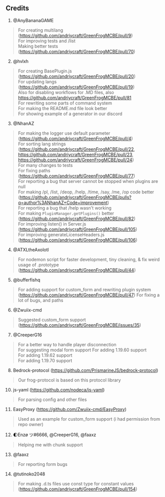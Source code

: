 ## Credits

1. @AnyBananaGAME

> For creating multilang (https://github.com/andriycraft/GreenFrogMCBE/pull/9) <br>
> For improving tests and /list <br>
> Making better tests (https://github.com/andriycraft/GreenFrogMCBE/pull/70)

2. @hvlxh

> For creating BasePlugin.js (https://github.com/andriycraft/GreenFrogMCBE/pull/20) <br>
> For updating langs (https://github.com/andriycraft/GreenFrogMCBE/pull/19) <br>
> Also for disabling workflows for .MD files, also https://github.com/andriycraft/GreenFrogMCBE/pull/81 <br>
> For rewriting some parts of command system <br>
> For making the README.md file look better <br>
> For showing example of a generator in our discord <br>

3. @NhanAZ

> For making the logger use default parameter (https://github.com/andriycraft/GreenFrogMCBE/pull/4) <br>
> For sorting lang strings (https://github.com/andriycraft/GreenFrogMCBE/pull/22, https://github.com/andriycraft/GreenFrogMCBE/pull/23, https://github.com/andriycraft/GreenFrogMCBE/pull/24) <br>
> For many changes to tests <br>
> For fixing paths (https://github.com/andriycraft/GreenFrogMCBE/pull/77) <br>
> For reporting a bug that server cannot be stopped when plugins are null <br>
> For making /pl, /list, /deop, /help, /time, /say, /me, /op code better (https://github.com/andriycraft/GreenFrogMCBE/pulls?q=author%3ANhanAZ+Code+improvement) <br>
> For reporting a bug that /help wasn't working <br>
> For making `PluginManager.getPlugins()` better (https://github.com/andriycraft/GreenFrogMCBE/pull/82) <br>
> For improving listen() in Server.js (https://github.com/andriycraft/GreenFrogMCBE/pull/105) <br>
> For improving generateLicenseHeaders.js (https://github.com/andriycraft/GreenFrogMCBE/pull/106)

4. @ATXLtheAxolotl

> For nodemon script for faster development, tiny cleaning, & fix weird usage of .prototype (https://github.com/andriycraft/GreenFrogMCBE/pull/44)

5. @bufferfishq

> For adding support for custom_form and rewriting plugin system (https://github.com/andriycraft/GreenFrogMCBE/pull/47)
> For fixing a lot of bugs, and paths

6. @Zwuiix-cmd

> Suggested custom_form support (https://github.com/andriycraft/GreenFrogMCBE/issues/35) <br>

7. @CreeperG16

> For a better way to handle player disconnection <br>
> For suggesting modal form support
> For adding 1.19.60 support <br>
> For adding 1.19.62 support <br>
> For adding 1.19.70 support

8. Bedrock-protocol (https://github.com/PrismarineJS/bedrock-protocol)

> Our frog-protocol is based on this protocol library

10. js-yaml (https://github.com/nodeca/js-yaml)

> For parsing config and other files

11. EasyProxy (https://github.com/Zwuiix-cmd/EasyProxy)

> Used as an example for custom_form support (i had permission from repo owner)

12. 🌓Enzø ツ#6666, @CreeperG16, @faaxz

> Helping me with chunk support

13. @faaxz

> For reporting form bugs

14. @tutinoko2048

> For making .d.ts files use const type for constant values (https://github.com/andriycraft/GreenFrogMCBE/pull/154)
